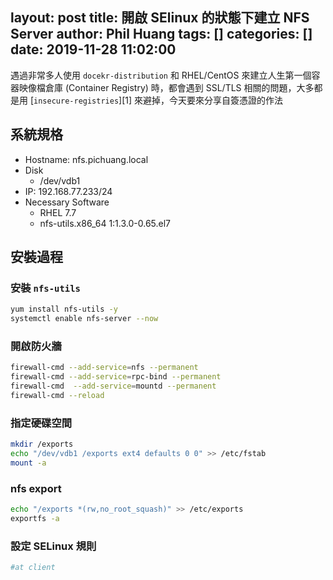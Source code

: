 layout: post
title: 開啟 SElinux 的狀態下建立 NFS Server
author: Phil Huang
tags: []
categories: []
date: 2019-11-28 11:02:00
---
遇過非常多人使用 `docekr-distribution` 和 RHEL/CentOS 來建立人生第一個容器映像檔倉庫 (Container Registry) 時，都會遇到 SSL/TLS 相關的問題，大多都是用 [`insecure-registries`][1] 來避掉，今天要來分享自簽憑證的作法

<!--more-->

## 系統規格
- Hostname: nfs.pichuang.local
- Disk
  - /dev/vdb1
- IP: 192.168.77.233/24
- Necessary Software
  - RHEL 7.7
  - nfs-utils.x86_64 1:1.3.0-0.65.el7

## 安裝過程

### 安裝 `nfs-utils`
```bash
yum install nfs-utils -y
systemctl enable nfs-server --now
```

### 開啟防火牆
```bash
firewall-cmd --add-service=nfs --permanent
firewall-cmd --add-service=rpc-bind --permanent
firewall-cmd  --add-service=mountd --permanent
firewall-cmd --reload
```

### 指定硬碟空間
```bash
mkdir /exports
echo "/dev/vdb1 /exports ext4 defaults 0 0" >> /etc/fstab
mount -a
```

### nfs export
```bash
echo "/exports *(rw,no_root_squash)" >> /etc/exports
exportfs -a
```

### 設定 SELinux 規則
```bash
#at client
```